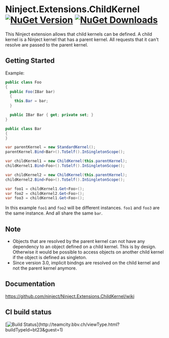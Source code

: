 # Ninject.Extensions.ChildKernel [![NuGet Version](http://img.shields.io/nuget/v/Ninject.Extensions.ChildKernel.svg?style=flat)](https://www.nuget.org/packages/Ninject.Extensions.ChildKernel/) [![NuGet Downloads](http://img.shields.io/nuget/dt/Ninject.Extensions.ChildKernel.svg?style=flat)](https://www.nuget.org/packages/Ninject.Extensions.ChildKernel/)
This Ninject extension allows that child kernels can be defined. A child kernel is a 
Ninject kernel that has a parent kernel. All requests that it can't resolve are passed
to the parent kernel.

## Getting Started
Example:
```C#
public class Foo
{
  public Foo(IBar bar)
  {
    this.Bar = bar;
  }

  public IBar Bar { get; private set; }
}

public class Bar
{
}

var parentKernel = new StandardKernel();
parentKernel.Bind<Bar>().ToSelf().InSingletonScope();

var childKernel1 = new ChildKernel(this.parentKernel);
childKernel1.Bind<Foo>().ToSelf().InSingletonScope();

var childKernel2 = new ChildKernel(this.parentKernel);
childKernel2.Bind<Foo>().ToSelf().InSingletonScope();

var foo1 = childKernel1.Get<Foo>();
var foo2 = childKernel2.Get<Foo>();
var foo3 = childKernel1.Get<Foo>();
```

In this example `foo1` and `foo2` will be different instances. 
`foo1` and `foo3` are the same instance. 
And all share the same `bar`.

## Note
- Objects that are resolved by the parent kernel can not have any dependency to an object
  defined on a child kernel. This is by design. Otherwise it would be possible to access
  objects on another child kernel if the object is defined as singleton.
- Since version 3.0, implicit bindngs are resolved on the child kernel and not the parent 
  kernel anymore.

## Documentation
https://github.com/ninject/Ninject.Extensions.ChildKernel/wiki

## CI build status
[![Build Status](https://teamcity.bbv.ch/app/rest/builds/buildType:(id:bt23)/statusIcon)](http://teamcity.bbv.ch/viewType.html?buildTypeId=bt23&guest=1)
